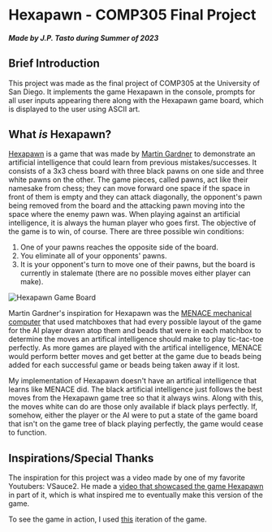 # Hexapawn - COMP305 Final Project

##### Made by J.P. Tasto during Summer of 2023

## Brief Introduction

This project was made as the final project of COMP305 at the University of San Diego. It implements the game Hexapawn in the console, prompts for all user inputs appearing there along with the Hexapawn game board, which is displayed to the user using ASCII art.

## What *is* Hexapawn?

[Hexapawn](https://en.wikipedia.org/wiki/Hexapawn) is a game that was made by [Martin Gardner](https://en.wikipedia.org/wiki/Martin_Gardner) to demonstrate an artificial intelligence that could learn from previous mistakes/successes. It consists of a 3x3 chess board with three black pawns on one side and three white pawns on the other. The game pieces, called pawns, act like their namesake from chess; they can move forward one space if the space in front of them is empty and they can attack diagonally, the opponent's pawn being removed from the board and the attacking pawn moving into the space where the enemy pawn was. When playing against an artificial intelligence, it is always the human player who goes first. The objective of the game is to win, of course. There are three possible win conditions:
1. One of your pawns reaches the opposite side of the board.
2. You eliminate all of your opponents' pawns.
3. It is your opponent's turn to move one of their pawns, but the board is currently in stalemate (there are no possible moves either player can make).

![Hexapawn Game Board](https://cf.geekdo-images.com/okfZbuym9LFCzmE_fgdLTg__itemrep/img/YoK_T9jrf7GZucmm4Fk0S3BddAI=/fit-in/246x300/filters:strip_icc()/pic276154.jpg "Standard Setup for a Hexapawn Board")

Martin Gardner's inspiration for Hexapawn was the [MENACE mechanical computer](https://en.wikipedia.org/wiki/Matchbox_Educable_Noughts_and_Crosses_Engine) that used matchboxes that had every possible layout of the game for the AI player drawn atop them and beads that were in each matchbox to determine the moves an artifical intelligence should make to play tic-tac-toe perfectly. As more games are played with the artifical intelligence, MENACE would perform better moves and get better at the game due to beads being added for each successful game or beads being taken away if it lost.

My implementation of Hexapawn doesn't have an artifical intelligence that learns like MENACE did. The black artificial intelligence just follows the best moves from the Hexapawn game tree so that it always wins. Along with this, the moves white can do are those only available if black plays perfectly. If, somehow, either the player or the AI were to put a state of the game board that isn't on the game tree of black playing perfectly, the game would cease to function.

## Inspirations/Special Thanks

The inspiration for this project was a video made by one of my favorite Youtubers: VSauce2. He made a [video that showcased the game Hexapawn](https://youtu.be/sw7UAZNgGg8) in part of it, which is what inspired me to eventually make this version of the game.

To see the game in action, I used [this](https://www.mrozilla.cz/lab/hexapawn/) iteration of the game.
